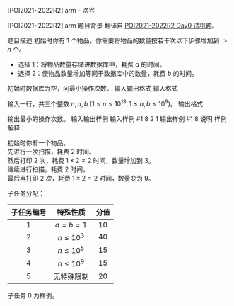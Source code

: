 



[POI2021~2022R2] arm - 洛谷














[POI2021~2022R2] arm
题目背景
翻译自 [POI2021-2022R2 Day0 试机题](https://szkopul.edu.pl/problemset/problem/gxeCvLD1xW1t-Y33bbC0n3wZ/statement/)。

题目描述
初始时你有 $1$ 个物品，你需要将物品的数量按若干次以下步骤增加到 $> n$ 个。

- 选择 $1$：将物品数量存储进数据库中，耗费 $a$ 的时间。
- 选择 $2$：使物品数量增加等同于数据库中的数量，耗费 $b$ 的时间。

初始时数据库为空，问最小操作次数。
输入输出格式
输入格式

输入一行，共三个整数 $n,a,b\ (1 \leq n \leq 10^{18},1 \leq a,b \leq 10^9)$。
输出格式

输出最小的操作次数。
输入输出样例
输入样例 #1
8 2 1
输出样例 #1
8
说明
样例解释：

初始时你有一个物品。  
先进行一次扫描，耗费 $2$ 时间。  
然后打印 $2$ 次，耗费 $1 \times 2 = 2$ 时间，数量增加到 $3$。  
继续进行扫描，耗费 $2$ 时间。  
最后再打印 $2$ 次，耗费 $1 \times 2 = 2$ 时间，数量变为 $9$。

子任务分配：

| 子任务编号 | 特殊性质 | 分值 |
| :-----------: | :-----------: | :-----------: |
| $1$ | $a = b = 1$ | $10$ |
| $2$ | $n \leq 10^3$ | $40$ |
| $3$ | $n \leq 10^5$ | $15$ |
| $4$ | $n \leq 10^9$ | $15$ |
| $5$ | 无特殊限制 | $20$ |

子任务 $0$ 为样例。






